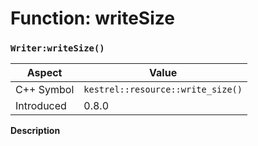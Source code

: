 
# Function: writeSize
### `Writer:writeSize()`

| Aspect | Value |
| --- | --- |
| C++ Symbol | `kestrel::resource::write_size()` |
| Introduced | 0.8.0 |

**Description**


